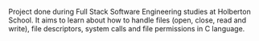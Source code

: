 Project done during Full Stack Software Engineering studies at Holberton School. It aims to learn about how to handle files (open, close, read and write), file descriptors, system calls and file permissions in C language.

